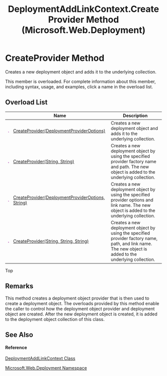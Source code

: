 ﻿---
title: DeploymentAddLinkContext.CreateProvider Method  (Microsoft.Web.Deployment)
TOCTitle: CreateProvider Method
ms:assetid: Overload:Microsoft.Web.Deployment.DeploymentAddLinkContext.CreateProvider
ms:mtpsurl: https://msdn.microsoft.com/en-us/library/microsoft.web.deployment.deploymentaddlinkcontext.createprovider(v=VS.90)
ms:contentKeyID: 20208915
ms.date: 05/02/2012
mtps_version: v=VS.90
f1_keywords:
- Microsoft.Web.Deployment.DeploymentAddLinkContext.CreateProvider
dev_langs:
- CSharp
- JScript
- VB
---

# CreateProvider Method

Creates a new deployment object and adds it to the underlying collection.

This member is overloaded. For complete information about this member, including syntax, usage, and examples, click a name in the overload list.

## Overload List

<table>
<thead>
<tr class="header">
<th> </th>
<th>Name</th>
<th>Description</th>
</tr>
</thead>
<tbody>
<tr class="odd">
<td><img src="images/Dd565996.pubmethod(en-us,VS.90).gif" title="Public method" alt="Public method" /></td>
<td><a href="deploymentaddlinkcontext-createprovider-method-deploymentprovideroptions-microsoft-web-deployment.md">CreateProvider(DeploymentProviderOptions)</a></td>
<td>Creates a new deployment object and adds it to the underlying collection.</td>
</tr>
<tr class="even">
<td><img src="images/Dd565996.pubmethod(en-us,VS.90).gif" title="Public method" alt="Public method" /></td>
<td><a href="deploymentaddlinkcontext-createprovider-method-string-string-microsoft-web-deployment.md">CreateProvider(String, String)</a></td>
<td>Creates a new deployment object by using the specified provider factory name and path. The new object is added to the underlying collection.</td>
</tr>
<tr class="odd">
<td><img src="images/Dd565996.pubmethod(en-us,VS.90).gif" title="Public method" alt="Public method" /></td>
<td><a href="deploymentaddlinkcontext-createprovider-method-deploymentprovideroptions-string-microsoft-web-deployment.md">CreateProvider(DeploymentProviderOptions, String)</a></td>
<td>Creates a new deployment object by using the specified provider options and link name. The new object is added to the underlying collection.</td>
</tr>
<tr class="even">
<td><img src="images/Dd565996.pubmethod(en-us,VS.90).gif" title="Public method" alt="Public method" /></td>
<td><a href="deploymentaddlinkcontext-createprovider-method-string-string-string-microsoft-web-deployment.md">CreateProvider(String, String, String)</a></td>
<td>Creates a new deployment object by using the specified provider factory name, path, and link name. The new object is added to the underlying collection.</td>
</tr>
</tbody>
</table>


Top

## Remarks

This method creates a deployment object provider that is then used to create a deployment object. The overloads provided by this method enable the caller to control how the deployment object provider and deployment object are created. After the new deployment object is created, it is added to the deployment object collection of this class.

## See Also

#### Reference

[DeploymentAddLinkContext Class](deploymentaddlinkcontext-class-microsoft-web-deployment.md)

[Microsoft.Web.Deployment Namespace](microsoft-web-deployment-namespace.md)

